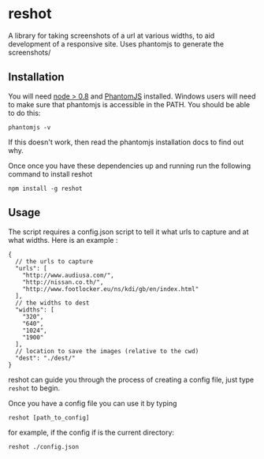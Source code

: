 reshot
======

A library for taking screenshots of a url at various widths, to aid development of a responsive site.  Uses phantomjs to generate the screenshots/


Installation
---------------

You will need [node > 0.8](http://nodejs.org/) and [PhantomJS](http://phantomjs.org/) installed. Windows users will need to make sure that phantomjs is accessible in the PATH.  You should be able to do this:

    phantomjs -v
	
If this doesn't work, then read the phantomjs installation docs to find out why.

Once once you have these dependencies up and running run the following command to install reshot 
    
    npm install -g reshot

Usage
------

The script requires a config.json script to tell it what urls to capture and at what widths. Here is an example :

	{
	  // the urls to capture
	  "urls": [
		"http://www.audiusa.com/",
		"http://nissan.co.th/",
		"http://www.footlocker.eu/ns/kdi/gb/en/index.html"
	  ],
	  // the widths to dest
	  "widths": [
		"320",
		"640",
		"1024",
		"1900"
	  ],
	  // location to save the images (relative to the cwd)
	  "dest": "./dest/"
	}
	
reshot can guide you through the process of creating a config file, just type `reshot` to begin.

Once you have a config file you can use it by typing

    reshot [path_to_config]
	
for example, if the config if is the current directory:

    reshot ./config.json
	



